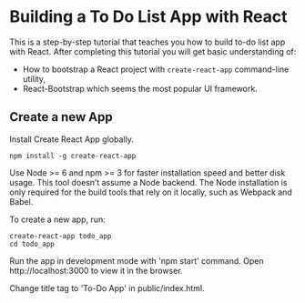 # Building a To Do List App with React

This is a step-by-step tutorial that teaches you how to build to-do list app with React. After completing this tutorial you will get basic understanding of:

* How to bootstrap a React project with `create-react-app` command-line utility,  
* React-Bootstrap which seems the most popular UI framework.

## Create a new App

Install Create React App globally.

`npm install -g create-react-app`

Use Node >= 6 and npm >= 3 for faster installation speed and better disk usage. This tool doesn’t assume a Node backend. The Node installation is only required for the build tools that rely on it locally, such as Webpack and Babel.

To create a new app, run:

```
create-react-app todo_app
cd todo_app
```

Run the app in development mode with 'npm start' command. Open http://localhost:3000 to view it in the browser.

Change title tag to 'To-Do App' in public/index.html.
